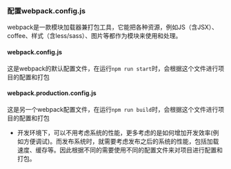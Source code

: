 ### 配置webpack.config.js

webpack是一款模块加载器兼打包工具，它能把各种资源，例如JS（含JSX）、coffee、样式（含less/sass）、图片等都作为模块来使用和处理。

#### webpack.config.js

这是webpack的默认配置文件，在运行`npm run start`时，会根据这个文件进行项目的配置和打包

#### webpack.production.config.js

这是另一个webpack配置文件，在运行`npm run build`时，会根据这个文件进行项目的配置和打包

* 开发环境下，可以不用考虑系统的性能，更多考虑的是如何增加开发效率(例如方便调试)。而发布系统时，就需要考虑发布之后的系统的性能，包括加载速度、缓存等。因此根据不同的需要使用不同的配置文件来对项目进行配置和打包。
